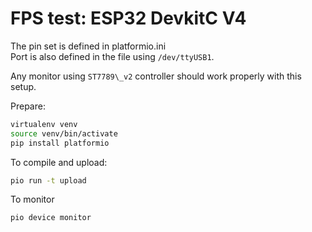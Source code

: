 FPS test: ESP32 DevkitC V4
==========================

The pin set is defined in platformio.ini<br>
Port is also defined in the file using `/dev/ttyUSB1`.

Any monitor using `ST7789\_v2` controller should work properly with this setup.

Prepare:

```bash
virtualenv venv
source venv/bin/activate
pip install platformio
```

To compile and upload:

```bash
pio run -t upload
```

To monitor

```bash
pio device monitor
```
